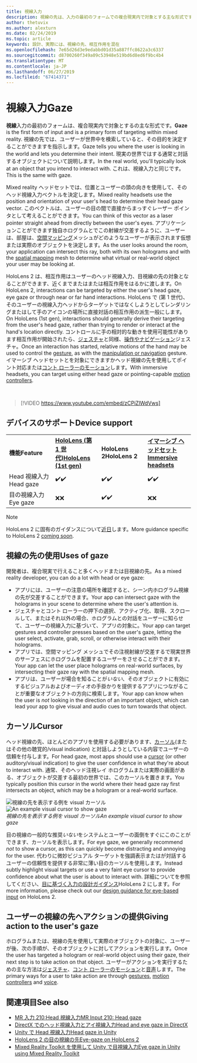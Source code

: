 ```yaml
---
title: 視線入力
description: 視線の先は、入力の最初のフォームでの複合現実内で対象とする主な形式です。
author: thetuvix
ms.author: alexturn
ms.date: 02/24/2019
ms.topic: article
keywords: 設計、実際には、視線の先、相互作用を混在
ms.openlocfilehash: 7e65d26d3e9edabbd01d35a887ffc8622a3c6337
ms.sourcegitcommit: d8700260f349a09c53948e519bd6d8ed6f9bc4b4
ms.translationtype: MT
ms.contentlocale: ja-JP
ms.lasthandoff: 06/27/2019
ms.locfileid: "67414371"
---
```

# <a name="gaze"></a><span data-ttu-id="088cf-104">視線入力</span><span class="sxs-lookup"><span data-stu-id="088cf-104">Gaze</span></span>

<span data-ttu-id="088cf-105">**視線**入力の最初のフォームは、複合現実内で対象とするの主な形式です。</span><span class="sxs-lookup"><span data-stu-id="088cf-105">**Gaze** is the first form of input and is a primary form of targeting within mixed reality.</span></span> <span data-ttu-id="088cf-106">視線の先では、ユーザーが世界中を検索していると、その目的を決定することができますを指示します。</span><span class="sxs-lookup"><span data-stu-id="088cf-106">Gaze tells you where the user is looking in the world and lets you determine their intent.</span></span> <span data-ttu-id="088cf-107">現実の世界ではする通常と対話するオブジェクトについて説明します。</span><span class="sxs-lookup"><span data-stu-id="088cf-107">In the real world, you'll typically look at an object that you intend to interact with.</span></span> <span data-ttu-id="088cf-108">これは、視線入力と同じです。</span><span class="sxs-lookup"><span data-stu-id="088cf-108">This is the same with gaze.</span></span>

<span data-ttu-id="088cf-109">Mixed reality ヘッドセットでは、位置とユーザーの頭の向きを使用して、そのヘッド視線入力ベクトルを決定します。</span><span class="sxs-lookup"><span data-stu-id="088cf-109">Mixed reality headsets use the position and orientation of your user's head to determine their head gaze vector.</span></span> <span data-ttu-id="088cf-110">このベクトルは、ユーザーの目の間で直接からまっすぐレーザー ポインタとして考えることができます。</span><span class="sxs-lookup"><span data-stu-id="088cf-110">You can think of this vector as a laser pointer straight ahead from directly between the user's eyes.</span></span> <span data-ttu-id="088cf-111">アプリケーションことができます独自ホログラムとでこの射線が交差するように、ユーザーは、部屋は、[空間マッピング](spatial-mapping.md)メッシュがどのようなユーザーが表示されます仮想または実際のオブジェクトを決定します。</span><span class="sxs-lookup"><span data-stu-id="088cf-111">As the user looks around the room, your application can intersect this ray, both with its own holograms and with the [spatial mapping](spatial-mapping.md) mesh to determine what virtual or real-world object your user may be looking at.</span></span>

<span data-ttu-id="088cf-112">HoloLens 2 は、相互作用はユーザーのヘッド視線入力、目視線の先の対象となることができます、近くまでまたはまたは相互作用をはるかに渡します。</span><span class="sxs-lookup"><span data-stu-id="088cf-112">On HoloLens 2, interactions can be targeted by either the user's head gaze, eye gaze or through near or far hand interactions.</span></span>
<span data-ttu-id="088cf-113">HoloLens で (第 1 世代)、そのユーザーの視線入力ヘッドからターゲットではなくしようとしてレンダリングまたはして手のアイコンの場所に直接対話の相互作用の派生一般にします。</span><span class="sxs-lookup"><span data-stu-id="088cf-113">On HoloLens (1st gen), interactions should generally derive their targeting from the user's head gaze, rather than trying to render or interact at the hand's location directly.</span></span> <span data-ttu-id="088cf-114">コントロールに手の相対的な動きを使用可能性があります相互作用が開始されたら、[ジェスチャ](gestures.md)と同様、[操作やナビゲーション](gestures.md#composite-gestures)ジェスチャ。</span><span class="sxs-lookup"><span data-stu-id="088cf-114">Once an interaction has started, relative motions of the hand may be used to control the [gesture](gestures.md), as with the [manipulation or navigation](gestures.md#composite-gestures) gesture.</span></span> <span data-ttu-id="088cf-115">イマーシブ ヘッドセットとを対象にできますかヘッド視線の先を使用してポイント対応または[コント ローラーのモーション](motion-controllers.md)します。</span><span class="sxs-lookup"><span data-stu-id="088cf-115">With immersive headsets, you can target using either head gaze or pointing-capable [motion controllers](motion-controllers.md).</span></span>

<br>

>[!VIDEO https://www.youtube.com/embed/zCPiZlWdVws]

## <a name="device-support"></a><span data-ttu-id="088cf-116">デバイスのサポート</span><span class="sxs-lookup"><span data-stu-id="088cf-116">Device support</span></span>

<table>
    <colgroup>
    <col width="25%" />
    <col width="25%" />
    <col width="25%" />
    <col width="25%" />
    </colgroup>
    <tr>
        <td><span data-ttu-id="088cf-117"><strong>機能</strong></span><span class="sxs-lookup"><span data-stu-id="088cf-117"><strong>Feature</strong></span></span></td>
        <td><span data-ttu-id="088cf-118"><a href="hololens-hardware-details.md"><strong>HoloLens (第 1 世代)</strong></a></span><span class="sxs-lookup"><span data-stu-id="088cf-118"><a href="hololens-hardware-details.md"><strong>HoloLens (1st gen)</strong></a></span></span></td>
        <td><span data-ttu-id="088cf-119"><strong>HoloLens 2</strong></span><span class="sxs-lookup"><span data-stu-id="088cf-119"><strong>HoloLens 2</strong></span></span></td>
        <td><span data-ttu-id="088cf-120"><a href="immersive-headset-hardware-details.md"><strong>イマーシブ ヘッドセット</strong></a></span><span class="sxs-lookup"><span data-stu-id="088cf-120"><a href="immersive-headset-hardware-details.md"><strong>Immersive headsets</strong></a></span></span></td>
    </tr>
     <tr>
        <td><span data-ttu-id="088cf-121">Head 視線入力</span><span class="sxs-lookup"><span data-stu-id="088cf-121">Head gaze</span></span></td>
        <td><span data-ttu-id="088cf-122">✔️</span><span class="sxs-lookup"><span data-stu-id="088cf-122">✔️</span></span></td>
        <td><span data-ttu-id="088cf-123">✔️</span><span class="sxs-lookup"><span data-stu-id="088cf-123">✔️</span></span></td>
        <td><span data-ttu-id="088cf-124">✔️</span><span class="sxs-lookup"><span data-stu-id="088cf-124">✔️</span></span></td>
    </tr>
     <tr>
        <td><span data-ttu-id="088cf-125">目の視線入力</span><span class="sxs-lookup"><span data-stu-id="088cf-125">Eye gaze</span></span></td>
        <td><span data-ttu-id="088cf-126">❌</span><span class="sxs-lookup"><span data-stu-id="088cf-126">❌</span></span></td>
        <td><span data-ttu-id="088cf-127">✔️</span><span class="sxs-lookup"><span data-stu-id="088cf-127">✔️</span></span></td>
        <td><span data-ttu-id="088cf-128">❌</span><span class="sxs-lookup"><span data-stu-id="088cf-128">❌</span></span></td>
    </tr>
</table>

> [!NOTE]
> <span data-ttu-id="088cf-129">HoloLens 2 に固有のガイダンスについて[近日](index.md#news-and-notes)します。</span><span class="sxs-lookup"><span data-stu-id="088cf-129">More guidance specific to HoloLens 2 [coming soon](index.md#news-and-notes).</span></span>


## <a name="uses-of-gaze"></a><span data-ttu-id="088cf-130">視線の先の使用</span><span class="sxs-lookup"><span data-stu-id="088cf-130">Uses of gaze</span></span>

<span data-ttu-id="088cf-131">開発者は、複合現実で行えること多くヘッドまたは目視線の先。</span><span class="sxs-lookup"><span data-stu-id="088cf-131">As a mixed reality developer, you can do a lot with head or eye gaze:</span></span>
* <span data-ttu-id="088cf-132">アプリには、ユーザーの注意の場所を確認すると、シーン内ホログラム視線の先が交差することができます。</span><span class="sxs-lookup"><span data-stu-id="088cf-132">Your app can intersect gaze with the holograms in your scene to determine where the user's attention is.</span></span>
* <span data-ttu-id="088cf-133">ジェスチャとコント ローラーの押下の選択、アクティブ化、取得、スクロールして、またはそれ以外の場合、ホログラムとの対話をユーザーに知らせて、ユーザーの視線入力に基づいて、アプリの対象に。</span><span class="sxs-lookup"><span data-stu-id="088cf-133">Your app can target gestures and controller presses based on the user's gaze, letting the user select, activate, grab, scroll, or otherwise interact with their holograms.</span></span>
* <span data-ttu-id="088cf-134">アプリでは、空間マッピング メッシュでその注視射線が交差するで現実世界のサーフェスにホログラムを配置するユーザーをさせることができます。</span><span class="sxs-lookup"><span data-stu-id="088cf-134">Your app can let the user place holograms on real-world surfaces, by intersecting their gaze ray with the spatial mapping mesh.</span></span>
* <span data-ttu-id="088cf-135">アプリは、ユーザーが場合を知ることが*いない*、そのオブジェクトに有効にするビジュアルおよびオーディオの手掛かりを提供するアプリにつながることが重要なオブジェクトの方向に検索します。</span><span class="sxs-lookup"><span data-stu-id="088cf-135">Your app can know when the user is *not* looking in the direction of an important object, which can lead your app to give visual and audio cues to turn towards that object.</span></span>

## <a name="cursor"></a><span data-ttu-id="088cf-136">カーソル</span><span class="sxs-lookup"><span data-stu-id="088cf-136">Cursor</span></span>

<span data-ttu-id="088cf-137">ヘッド視線の先、ほとんどのアプリを使用する必要があります、[カーソル](cursors.md)(またはその他の聴覚的/visual indication) と対話しようとしている内容でユーザーの信頼を付与します。</span><span class="sxs-lookup"><span data-stu-id="088cf-137">For head gaze, most apps should use a [cursor](cursors.md) (or other auditory/visual indication) to give the user confidence in what they're about to interact with.</span></span> <span data-ttu-id="088cf-138">通常、そのヘッド注視レイ ホログラムまたは実際の画面がある、オブジェクトが交差する最初の世界では、このカーソルを置きます。</span><span class="sxs-lookup"><span data-stu-id="088cf-138">You typically position this cursor in the world where their head gaze ray first intersects an object, which may be a hologram or a real-world surface.</span></span>

<span data-ttu-id="088cf-139">![視線の先を表示する例を visual カーソル](images/cursor.jpg)</span><span class="sxs-lookup"><span data-stu-id="088cf-139">![An example visual cursor to show gaze](images/cursor.jpg)</span></span><br>
<span data-ttu-id="088cf-140">*視線の先を表示する例を visual カーソル*</span><span class="sxs-lookup"><span data-stu-id="088cf-140">*An example visual cursor to show gaze*</span></span>

<span data-ttu-id="088cf-141">目の視線の一般的な推奨*いない*をシステムとユーザーの面倒をすぐにこのことができます、カーソルを表示します。</span><span class="sxs-lookup"><span data-stu-id="088cf-141">For eye gaze, we generally recommend *not* to show a cursor, as this can quickly become distracting and annoying for the user.</span></span> <span data-ttu-id="088cf-142">代わりに微妙ビジュアル ターゲットを強調表示またはが対話するユーザーの信頼性を提供する非常に薄い目のカーソルを使用します。</span><span class="sxs-lookup"><span data-stu-id="088cf-142">Instead subtly highlight visual targets or use a very faint eye cursor to provide confidence about what the user is about to interact with.</span></span> <span data-ttu-id="088cf-143">詳細についてを参照してください、[目に基づく入力の設計ガイダンス](eye-tracking.md)HoloLens 2 にします。</span><span class="sxs-lookup"><span data-stu-id="088cf-143">For more information, please check out our [design guidance for eye-based input](eye-tracking.md) on HoloLens 2.</span></span>

## <a name="giving-action-to-the-users-gaze"></a><span data-ttu-id="088cf-144">ユーザーの視線の先へアクションの提供</span><span class="sxs-lookup"><span data-stu-id="088cf-144">Giving action to the user's gaze</span></span>

<span data-ttu-id="088cf-145">ホログラムまたは、視線の先を使用して実際のオブジェクトの対象に、ユーザーが後、次の手順が、そのオブジェクトに対してアクションを実行します。</span><span class="sxs-lookup"><span data-stu-id="088cf-145">Once the user has targeted a hologram or real-world object using their gaze, their next step is to take action on that object.</span></span> <span data-ttu-id="088cf-146">ユーザーがアクションを実行するための主な方法は[ジェスチャ](gestures.md)、[コント ローラーのモーション](motion-controllers.md)と[音声](voice-input.md)します。</span><span class="sxs-lookup"><span data-stu-id="088cf-146">The primary ways for a user to take action are through [gestures](gestures.md), [motion controllers](motion-controllers.md) and [voice](voice-input.md).</span></span>

## <a name="see-also"></a><span data-ttu-id="088cf-147">関連項目</span><span class="sxs-lookup"><span data-stu-id="088cf-147">See also</span></span>
* [<span data-ttu-id="088cf-148">MR 入力 210:Head 視線入力</span><span class="sxs-lookup"><span data-stu-id="088cf-148">MR Input 210: Head gaze</span></span>](holograms-210.md)
* [<span data-ttu-id="088cf-149">DirectX でのヘッド視線入力とアイ視線入力</span><span class="sxs-lookup"><span data-stu-id="088cf-149">Head and eye gaze in DirectX</span></span>](gaze-in-directx.md)
* [<span data-ttu-id="088cf-150">Unity で Head 視線入力</span><span class="sxs-lookup"><span data-stu-id="088cf-150">Head gaze in Unity</span></span>](gaze-in-unity.md)
* [<span data-ttu-id="088cf-151">HoloLens 2 の目の視線の先</span><span class="sxs-lookup"><span data-stu-id="088cf-151">Eye-gaze on HoloLens 2</span></span>](eye-tracking.md)
* [<span data-ttu-id="088cf-152">Mixed Reality Toolkit を使用して Unity で目視線入力</span><span class="sxs-lookup"><span data-stu-id="088cf-152">Eye gaze in Unity using Mixed Reality Toolkit</span></span>](https://aka.ms/mrtk-eyes)
